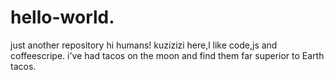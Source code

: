 # hello-world.
just another repository
hi humans!
kuzizizi here,l like code,js and coffeescripe.
i've had tacos on the moon and find them far superior to Earth tacos.
